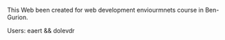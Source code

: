 This Web been created for web development enviourmnets course in Ben-Gurion.

Users: eaert && dolevdr
